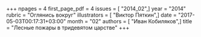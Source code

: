+++
npages = 4
first_page_pdf = 4
issues = [ "2014_02",]
year = "2014"
rubric = "Оглянись вокруг"
illustrators = [ "Виктор Пяткин",]
date = "2017-05-03T00:17:31+03:00"
month = "02"
authors = [ "Иван Кобиляков",]
title = "Лесные пожары в тридевятом царстве"
+++

